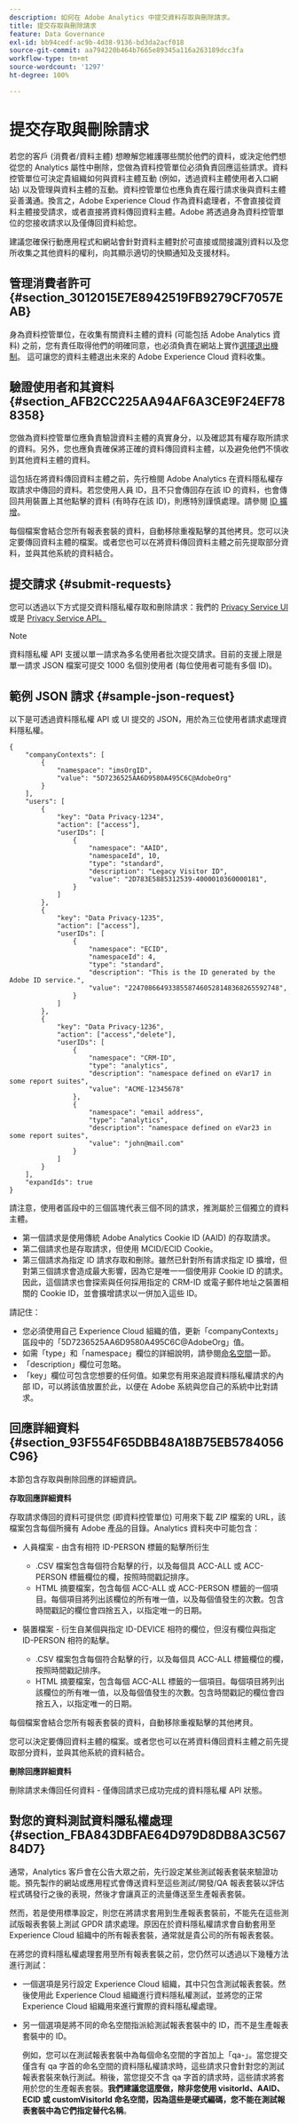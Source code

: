 ```yaml
---
description: 如何在 Adobe Analytics 中提交資料存取與刪除請求。
title: 提交存取與刪除請求
feature: Data Governance
exl-id: bb94cedf-ac9b-4d38-9136-bd3da2acf018
source-git-commit: aa794220b464b7665e89345a116a263189dcc3fa
workflow-type: tm+mt
source-wordcount: '1297'
ht-degree: 100%

---
```


# 提交存取與刪除請求

若您的客戶 (消費者/資料主體) 想瞭解您維護哪些關於他們的資料，或決定他們想從您的 Analytics 屬性中刪除，您做為資料控管單位必須負責回應這些請求。資料控管單位可決定貴組織如何與資料主體互動 (例如，透過資料主體使用者入口網站) 以及管理與資料主體的互動。資料控管單位也應負責在履行請求後與資料主體妥善溝通。換言之，Adobe Experience Cloud 作為資料處理者，不會直接從資料主體接受請求，或者直接將資料傳回資料主體。Adobe 將透過身為資料控管單位的您接收請求以及僅傳回資料給您。

建議您確保行動應用程式和網站會針對資料主體對於可直接或間接識別資料以及您所收集之其他資料的權利，向其顯示適切的快顯通知及支援材料。

## 管理消費者許可 {#section_3012015E7E8942519FB9279CF7057EAB}

身為資料控管單位，在收集有關資料主體的資料 (可能包括 Adobe Analytics 資料) 之前，您有責任取得他們的明確同意，也必須負責在網站上實作[選擇退出機制](https://www.adobe.com/tw/privacy/opt-out.html#customeruse)。 這可讓您的資料主體退出未來的 Adobe Experience Cloud 資料收集。

## 驗證使用者和其資料 {#section_AFB2CC225AA94AF6A3CE9F24EF788358}

您做為資料控管單位應負責驗證資料主體的真實身分，以及確認其有權存取所請求的資料。另外，您也應負責確保將正確的資料傳回資料主體，以及避免他們不慎收到其他資料主體的資料。

這包括在將資料傳回資料主體之前，先行檢閱 Adobe Analytics 在資料隱私權存取請求中傳回的資料。若您使用人員 ID，且不只會傳回存在該 ID 的資料，也會傳回共用裝置上其他點擊的資料 (有時存在該 ID)，則應特別謹慎處理。請參閱 [ID 擴增](/help/admin/c-data-governance/gdpr-id-expansion.md)。

每個檔案會結合您所有報表套裝的資料，自動移除重複點擊的其他拷貝。您可以決定要傳回資料主體的檔案。或者您也可以在將資料傳回資料主體之前先提取部分資料，並與其他系統的資料結合。

## 提交請求 {#submit-requests}

您可以透過以下方式提交資料隱私權存取和刪除請求：我們的 [Privacy Service UI](https://experienceleague.adobe.com/docs/experience-platform/privacy/ui/overview.html) 或是 [Privacy Service API。](https://experienceleague.adobe.com/docs/experience-platform/privacy/api/overview.html)

>[!NOTE]
>
>資料隱私權 API 支援以單一請求為多名使用者批次提交請求。目前的支援上限是單一請求 JSON 檔案可提交 1000 名個別使用者 (每位使用者可能有多個 ID)。

## 範例 JSON 請求 {#sample-json-request}

以下是可透過資料隱私權 API 或 UI 提交的 JSON，用於為三位使用者請求處理資料隱私權。

```
{ 
    "companyContexts": [ 
        { 
            "namespace": "imsOrgID", 
            "value": "5D7236525AA6D9580A495C6C@AdobeOrg" 
        } 
    ], 
    "users": [ 
        { 
            "key": "Data Privacy-1234", 
            "action": ["access"], 
            "userIDs": [ 
                { 
                    "namespace": "AAID", 
                    "namespaceId", 10, 
                    "type": "standard", 
                    "description": "Legacy Visitor ID", 
                    "value": "2D783E5885312539-4000010360000181", 
                } 
            ] 
        }, 
        { 
            "key": "Data Privacy-1235", 
            "action": ["access"], 
            "userIDs": [ 
                { 
                    "namespace": "ECID", 
                    "namespaceId": 4, 
                    "type": "standard", 
                    "description": "This is the ID generated by the Adobe ID service.", 
                    "value": "22470866493385587460528148368265592748", 
                } 
            ] 
        }, 
        { 
            "key": "Data Privacy-1236", 
            "action": ["access","delete"], 
            "userIDs": [ 
                { 
                    "namespace": "CRM-ID", 
                    "type": "analytics", 
                    "description": "namespace defined on eVar17 in some report suites", 
                    "value": "ACME-12345678"
                }, 
                { 
                    "namespace": "email address", 
                    "type": "analytics", 
                    "description": "namespace defined on eVar23 in some report suites", 
                    "value": "john@mail.com" 
                } 
            ] 
        } 
    ], 
    "expandIds": true 
} 
```

請注意，使用者區段中的三個區塊代表三個不同的請求，推測屬於三個獨立的資料主體。

* 第一個請求是使用傳統 Adobe Analytics Cookie ID (AAID) 的存取請求。
* 第二個請求也是存取請求，但使用 MCID/ECID Cookie。
* 第三個請求為指定 ID 請求存取和刪除。雖然已針對所有請求指定 ID 擴增，但對第三個請求會造成最大影響，因為它是唯一一個使用非 Cookie ID 的請求。因此，這個請求也會探索與任何採用指定的 CRM-ID 或電子郵件地址之裝置相關的 Cookie ID，並會擴增請求以一併加入這些 ID。

請記住：

* 您必須使用自己 Experience Cloud 組織的值，更新「companyContexts」區段中的「5D7236525AA6D9580A495C6C@AdobeOrg」值。
* 如需「type」和「namespace」欄位的詳細說明，請參閱[命名空間](/help/admin/c-data-governance/data-labeling/gdpr-namespaces.md)一節。
* 「description」欄位可忽略。
* 「key」欄位可包含您想要的任何值。如果您有用來追蹤資料隱私權請求的內部 ID，可以將該值放置於此，以便在 Adobe 系統與您自己的系統中比對請求。

## 回應詳細資料 {#section_93F554F65DBB48A18B75EB5784056C96}

本節包含存取與刪除回應的詳細資訊。

**存取回應詳細資料**

存取請求傳回的資料可提供您 (即資料控管單位) 可用來下載 ZIP 檔案的 URL，該檔案包含每個所擁有 Adobe 產品的目錄。Analytics 資料夾中可能包含：

* 人員檔案 - 由含有相符 ID-PERSON 標籤的點擊所衍生

   * .CSV 檔案包含每個符合點擊的行，以及每個具 ACC-ALL 或 ACC-PERSON 標籤欄位的欄，按照時間戳記排序。
   * HTML 摘要檔案，包含每個 ACC-ALL 或 ACC-PERSON 標籤的一個項目。每個項目將列出該欄位的所有唯一值，以及每個值發生的次數。包含時間戳記的欄位會四捨五入，以指定唯一的日期。

* 裝置檔案 - 衍生自某個與指定 ID-DEVICE 相符的欄位，但沒有欄位與指定 ID-PERSON 相符的點擊。

   * .CSV 檔案包含每個符合點擊的行，以及每個具 ACC-ALL 標籤欄位的欄，按照時間戳記排序。
   * HTML 摘要檔案，包含每個 ACC-ALL 標籤的一個項目。每個項目將列出該欄位的所有唯一值，以及每個值發生的次數。包含時間戳記的欄位會四捨五入，以指定唯一的日期。

每個檔案會結合您所有報表套裝的資料，自動移除重複點擊的其他拷貝。

您可以決定要傳回資料主體的檔案。或者您也可以在將資料傳回資料主體之前先提取部分資料，並與其他系統的資料結合。

**刪除回應詳細資料**

刪除請求未傳回任何資料 - 僅傳回請求已成功完成的資料隱私權 API 狀態。

## 對您的資料測試資料隱私權處理 {#section_FBA843DBFAE64D979D8DB8A3C56784D7}

通常，Analytics 客戶會在公告大眾之前，先行設定某些測試報表套裝來驗證功能。預先製作的網站或應用程式會傳送資料至這些測試/開發/QA 報表套裝以評估程式碼發行之後的表現，然後才會讓真正的流量傳送至生產報表套裝。

然而，若是使用標準設定，則您在將請求套用到生產報表套裝前，不能先在這些測試版報表套裝上測試 GPDR 請求處理。原因在於資料隱私權請求會自動套用至 Experience Cloud 組織中的所有報表套裝，通常就是貴公司的所有報表套裝。

在將您的資料隱私權處理套用至所有報表套裝之前，您仍然可以透過以下幾種方法進行測試：

* 一個選項是另行設定 Experience Cloud 組織，其中只包含測試報表套裝。然後使用此 Experience Cloud 組織進行資料隱私權測試，並將您的正常 Experience Cloud 組織用來進行實際的資料隱私權處理。
* 另一個選項是將不同的命名空間指派給測試報表套裝中的 ID，而不是生產報表套裝中的 ID。

   例如，您可以在測試報表套裝中為每個命名空間的字首加上「qa-」。當您提交僅含有 qa 字首的命名空間的資料隱私權請求時，這些請求只會針對您的測試報表套裝來執行測試。稍後，當您提交不含 qa 字首的請求時，這些請求將套用於您的生產報表套裝。**我們建議您這麼做，除非您使用 visitorId、AAID、ECID 或 customVisitorId 命名空間，因為這些是硬式編碼，您不能在測試報表套裝中為它們指定替代名稱**。
